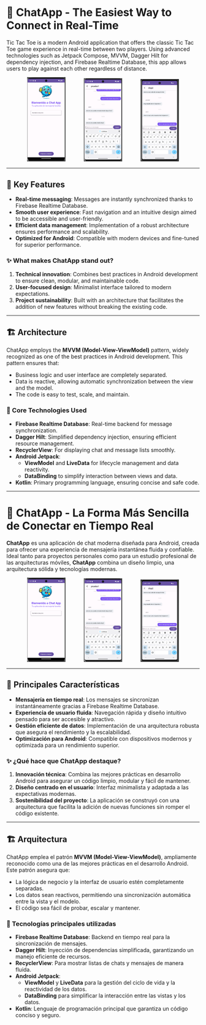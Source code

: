 
# 📱 ChatApp - The Easiest Way to Connect in Real-Time

Tic Tac Toe is a modern Android application that offers the classic Tic Tac Toe game experience in real-time between two players. Using advanced technologies such as Jetpack Compose, MVVM, Dagger Hilt for dependency injection, and Firebase Realtime Database, this app allows users to play against each other regardless of distance.

<p align="center">  
  <img src="/screenshots/Screenshot_3.png" alt="Main Screen" width="20%" style="margin-right: 40dp">  
   &nbsp;&nbsp;&nbsp;&nbsp;&nbsp;&nbsp;&nbsp;&nbsp;&nbsp;&nbsp; <!-- 10 non-breaking spaces -->  
  <img src="/screenshots/Screenshot_2.png" alt="Main Screen" width="20%" style="margin-right: 40dp">  
   &nbsp;&nbsp;&nbsp;&nbsp;&nbsp;&nbsp;&nbsp;&nbsp;&nbsp;&nbsp; <!-- 10 non-breaking spaces -->  
  <img src="/screenshots/Screenshot_1.png" alt="Detail Screen" width="20%">  
</p>  

---

## 🌟 Key Features

- **Real-time messaging**: Messages are instantly synchronized thanks to Firebase Realtime Database.
- **Smooth user experience**: Fast navigation and an intuitive design aimed to be accessible and user-friendly.
- **Efficient data management**: Implementation of a robust architecture ensures performance and scalability.
- **Optimized for Android**: Compatible with modern devices and fine-tuned for superior performance.

### ✨ What makes ChatApp stand out?

1. **Technical innovation**: Combines best practices in Android development to ensure clean, modular, and maintainable code.
2. **User-focused design**: Minimalist interface tailored to modern expectations.
3. **Project sustainability**: Built with an architecture that facilitates the addition of new features without breaking the existing code.

---

## 🏗️ Architecture

ChatApp employs the **MVVM (Model-View-ViewModel)** pattern, widely recognized as one of the best practices in Android development. This pattern ensures that:

- Business logic and user interface are completely separated.
- Data is reactive, allowing automatic synchronization between the view and the model.
- The code is easy to test, scale, and maintain.

### 🔧 Core Technologies Used

- **Firebase Realtime Database**: Real-time backend for message synchronization.
- **Dagger Hilt**: Simplified dependency injection, ensuring efficient resource management.
- **RecyclerView**: For displaying chat and message lists smoothly.
- **Android Jetpack**:
  - **ViewModel** and **LiveData** for lifecycle management and data reactivity.
  - **DataBinding** to simplify interaction between views and data.
- **Kotlin**: Primary programming language, ensuring concise and safe code.

---
# 📱 ChatApp - La Forma Más Sencilla de Conectar en Tiempo Real

**ChatApp** es una aplicación de chat moderna diseñada para Android, creada para ofrecer una experiencia de mensajería instantánea fluida y confiable. Ideal tanto para proyectos personales como para un estudio profesional de las arquitecturas móviles, **ChatApp** combina un diseño limpio, una arquitectura sólida y tecnologías modernas.

<p align="center">  
  <img src="/screenshots/Screenshot_3.png" alt="Main Screen" width="20%" style="margin-right: 40dp">  
   &nbsp;&nbsp;&nbsp;&nbsp;&nbsp;&nbsp;&nbsp;&nbsp;&nbsp;&nbsp; <!-- 10 non-breaking spaces -->  
  <img src="/screenshots/Screenshot_2.png" alt="Main Screen" width="20%" style="margin-right: 40dp">  
   &nbsp;&nbsp;&nbsp;&nbsp;&nbsp;&nbsp;&nbsp;&nbsp;&nbsp;&nbsp; <!-- 10 non-breaking spaces -->  
  <img src="/screenshots/Screenshot_1.png" alt="Detail Screen" width="20%">  
</p>  

---

## 🌟 Principales Características

- **Mensajería en tiempo real**: Los mensajes se sincronizan instantáneamente gracias a Firebase Realtime Database.
- **Experiencia de usuario fluida**: Navegación rápida y diseño intuitivo pensado para ser accesible y atractivo.
- **Gestión eficiente de datos**: Implementación de una arquitectura robusta que asegura el rendimiento y la escalabilidad.
- **Optimización para Android**: Compatible con dispositivos modernos y optimizada para un rendimiento superior.

### ✨ ¿Qué hace que ChatApp destaque?

1. **Innovación técnica**: Combina las mejores prácticas en desarrollo Android para asegurar un código limpio, modular y fácil de mantener.
2. **Diseño centrado en el usuario**: Interfaz minimalista y adaptada a las expectativas modernas.
3. **Sostenibilidad del proyecto**: La aplicación se construyó con una arquitectura que facilita la adición de nuevas funciones sin romper el código existente.

---

## 🏗️ Arquitectura

ChatApp emplea el patrón **MVVM (Model-View-ViewModel)**, ampliamente reconocido como una de las mejores prácticas en el desarrollo Android. Este patrón asegura que:

- La lógica de negocio y la interfaz de usuario estén completamente separadas.
- Los datos sean reactivos, permitiendo una sincronización automática entre la vista y el modelo.
- El código sea fácil de probar, escalar y mantener.

### 🔧 Tecnologías principales utilizadas

- **Firebase Realtime Database**: Backend en tiempo real para la sincronización de mensajes.
- **Dagger Hilt**: Inyección de dependencias simplificada, garantizando un manejo eficiente de recursos.
- **RecyclerView**: Para mostrar listas de chats y mensajes de manera fluida.
- **Android Jetpack**:
  - **ViewModel** y **LiveData** para la gestión del ciclo de vida y la reactividad de los datos.
  - **DataBinding** para simplificar la interacción entre las vistas y los datos.
- **Kotlin**: Lenguaje de programación principal que garantiza un código conciso y seguro.

